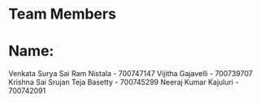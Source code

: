 # Team Members
# Name:
Venkata Surya Sai Ram Nistala - 700747147 
Vijitha Gajavelli - 700739707
Krishna Sai Srujan Teja Basetty - 700745299 
Neeraj Kumar Kajuluri - 700742091 


